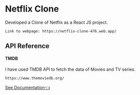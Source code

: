 
# Netflix Clone

Developed a Clone of Netflix as a React JS project.

```
Link to webpage: https://netflix-clone-476.web.app/
```



## API Reference

#### TMDB
I have used TMDB API to fetch the data of Movies and TV series.

```
https://www.themoviedb.org/
```


[See Documentation👈](https://developers.themoviedb.org/3)

